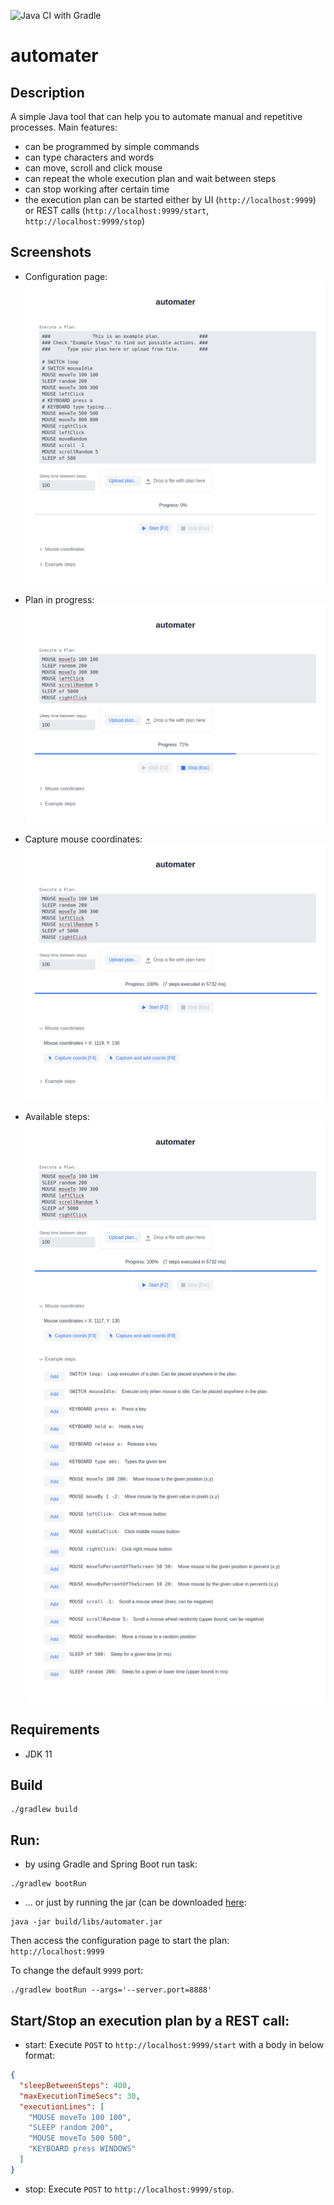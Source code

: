 ![Java CI with Gradle](https://github.com/dawidkotarba/automater/workflows/Java%20CI%20with%20Gradle/badge.svg)

# automater

## Description

A simple Java tool that can help you to automate manual and repetitive processes. Main features:

- can be programmed by simple commands
- can type characters and words
- can move, scroll and click mouse
- can repeat the whole execution plan and wait between steps
- can stop working after certain time
- the execution plan can be started either by UI (`http://localhost:9999`) or REST
  calls (`http://localhost:9999/start`, `http://localhost:9999/stop`)

## Screenshots

- Configuration page:
  ![Configuration page](doc/screenshots/main.png)

- Plan in progress:
  ![Progress](doc/screenshots/progress.png)

- Capture mouse coordinates:
  ![Mouse coordinates](doc/screenshots/coords.png)

- Available steps:
  ![Available steps](doc/screenshots/steps.png)

## Requirements

- JDK 11

## Build

```shell
./gradlew build
```

## Run:

- by using Gradle and Spring Boot run task:
```shell
./gradlew bootRun
```
- ... or just by running the jar (can be downloaded [here](https://github.com/dawidkotarba/automater/releases/latest/download/automater.jar):
```shell
java -jar build/libs/automater.jar
```

Then access the configuration page to start the plan: `http://localhost:9999`

To change the default `9999` port:

```shell
./gradlew bootRun --args='--server.port=8888'
```

## Start/Stop an execution plan by a REST call:

- start:
  Execute `POST` to `http://localhost:9999/start` with a body in below format:

```json
{
  "sleepBetweenSteps": 400,
  "maxExecutionTimeSecs": 30,
  "executionLines": [
    "MOUSE moveTo 100 100",
    "SLEEP random 200",
    "MOUSE moveTo 500 500",
    "KEYBOARD press WINDOWS"
  ]
}
```

- stop:
  Execute `POST` to `http://localhost:9999/stop`.

